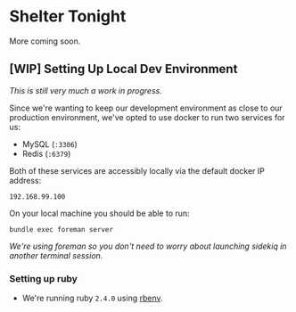 # Shelter Tonight
More coming soon.


## [WIP] Setting Up Local Dev Environment

*This is still very much a work in progress.*

Since we're wanting to keep our development environment as close to our production environment, we've opted
to use docker to run two services for us:

- MySQL (`:3306`)
- Redis (`:6379`)

Both of these services are accessibly locally via the default docker IP address:

`192.168.99.100`

On your local machine you should be able to run:

`bundle exec foreman server`

*We're using foreman so you don't need to worry about launching sidekiq in another terminal session.*

### Setting up ruby

- We're running ruby `2.4.0` using [rbenv]().
